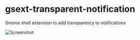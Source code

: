 # gsext-transparent-notification
Gnome shell extension to add transparency to notifications

![Screenshot](https://raw.githubusercontent.com/ipaq3870/gsext-transparent-notification/master/screen.png "Screenshot")
